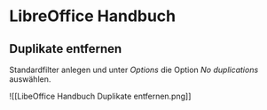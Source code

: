 # LibreOffice Handbuch

## Duplikate entfernen

Standardfilter anlegen und unter *Options* die Option *No duplications* auswählen.

![[LibeOffice Handbuch Duplikate entfernen.png]]